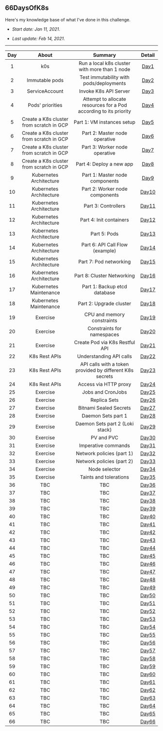 ## 66DaysOfK8s

Here's my knowledge base of what I've done in this challenge.

* _Start date: Jan 11, 2021_.

* _Last update: Feb 14, 2021_.

---
**Day**|**About**|**Summary**|**Detail**
:-----:|:-----:|:-----:|:-----:
1|k0s|Run a local k8s cluster with more than 1 node|[Day1](./week01/day1)
2|Immutable pods|Test immutability with pods/deployments|[Day2](./week01/day2)
3|ServiceAccount|Invoke K8s API Server|[Day3](./week01/day3)
4|Pods' priorities|Attempt to allocate resources for a Pod according to its priority|[Day4](./week01/day4)
5|Create a K8s cluster from scratch in GCP|Part 1: VM instances setup|[Day5](./week01/day5)
6|Create a K8s cluster from scratch in GCP|Part 2: Master node operative|[Day6](./week01/day6)
7|Create a K8s cluster from scratch in GCP|Part 3: Worker node operative|[Day7](./week01/day7)
8|Create a K8s cluster from scratch in GCP|Part 4: Deploy a new app|[Day8](./week02/day8)
9|Kubernetes Architecture|Part 1: Master node components|[Day9](./week02/day9)
10|Kubernetes Architecture|Part 2: Worker node components|[Day10](./week02/day10)
11|Kubernetes Architecture|Part 3: Controllers|[Day11](./week02/day11)
12|Kubernetes Architecture|Part 4: Init containers|[Day12](./week02/day12)
13|Kubernetes Architecture|Part 5: Pods|[Day13](./week02/day13)
14|Kubernetes Architecture|Part 6: API Call Flow (example)|[Day14](./week02/day14)
15|Kubernetes Architecture|Part 7: Pod networking|[Day15](./week03/day15)
16|Kubernetes Architecture|Part 8: Cluster Networking|[Day16](./week03/day16)
17|Kubernetes Maintenance|Part 1: Backup etcd database|[Day17](./week03/day17)
18|Kubernetes Maintenance|Part 2: Upgrade cluster|[Day18](./week03/day18)
19|Exercise|CPU and memory constraints|[Day19](./week03/day19)
20|Exercise|Constraints for namespaces|[Day20](./week03/day20)
21|Exercise|Create Pod via K8s Restful API|[Day21](./week03/day21)
22|K8s Rest APIs|Understanding API calls|[Day22](./week04/day22)
23|K8s Rest APIs|API calls with a token provided by different K8s secrets|[Day23](./week04/day23)
24|K8s Rest APIs|Access via HTTP proxy|[Day24](./week04/day24)
25|Exercise|Jobs and CronJobs|[Day25](./week04/day25)
26|Exercise|Replica Sets|[Day26](./week04/day26)
27|Exercise|Bitnami Sealed Secrets|[Day27](./week04/day27)
28|Exercise|Daemon Sets part 1|[Day28](./week04/day28)
29|Exercise|Daemon Sets part 2 (Loki stack)|[Day29](./week05/day29)
30|Exercise|PV and PVC|[Day30](./week05/day30)
31|Exercise|Imperative commands|[Day31](./week05/day31)
32|Exercise|Network policies (part 1)|[Day32](./week05/day32)
33|Exercise|Network policies (part 2)|[Day33](./week05/day33)
34|Exercise|Node selector|[Day34](./week05/day34)
35|Exercise|Taints and tolerations|[Day35](./week05/day35)
36|TBC|TBC|[Day36](./week06/day36)
37|TBC|TBC|[Day37](./week06/day37)
38|TBC|TBC|[Day38](./week06/day38)
39|TBC|TBC|[Day39](./week06/day39)
40|TBC|TBC|[Day40](./week06/day40)
41|TBC|TBC|[Day41](./week06/day41)
42|TBC|TBC|[Day42](./week06/day42)
43|TBC|TBC|[Day43](./week07/day43)
44|TBC|TBC|[Day44](./week07/day44)
45|TBC|TBC|[Day45](./week07/day45)
46|TBC|TBC|[Day46](./week07/day46)
47|TBC|TBC|[Day47](./week07/day47)
48|TBC|TBC|[Day48](./week07/day48)
49|TBC|TBC|[Day49](./week07/day49)
50|TBC|TBC|[Day50](./week08/day50)
51|TBC|TBC|[Day51](./week08/day51)
52|TBC|TBC|[Day52](./week08/day52)
53|TBC|TBC|[Day53](./week08/day53)
54|TBC|TBC|[Day54](./week08/day54)
55|TBC|TBC|[Day55](./week08/day55)
56|TBC|TBC|[Day56](./week08/day56)
57|TBC|TBC|[Day57](./week09/day57)
58|TBC|TBC|[Day58](./week09/day58)
59|TBC|TBC|[Day59](./week09/day59)
60|TBC|TBC|[Day60](./week09/day60)
61|TBC|TBC|[Day61](./week09/day61)
62|TBC|TBC|[Day62](./week09/day62)
63|TBC|TBC|[Day63](./week09/day63)
64|TBC|TBC|[Day64](./week10/day64)
65|TBC|TBC|[Day65](./week10/day65)
66|TBC|TBC|[Day66](./week10/day66)